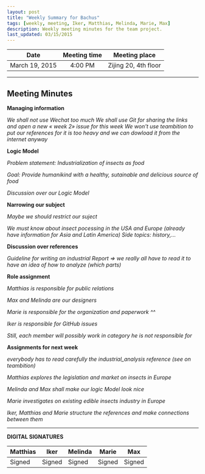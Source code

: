 ```yaml
---
layout: post
title: "Weekly Summary for Bachus"
tags: [weekly, meeting, Iker, Matthias, Melinda, Marie, Max]
description: Weekly meeting minutes for the team project.
last_updated: 03/15/2015
---
```


|**Date** |**Meeting time**|**Meeting place**
| ------------- |:----------------:|:-------:
|March 19, 2015| 4:00 PM | Zijing 20, 4th floor


----------


Meeting Minutes
------

**Managing information** 

*We shall not use Wechat too much*
*We shall use Git for sharing the links and open a new « week  2» issue for this week*
*We won't use teambition to put our references for it is too heavy and we can dowload it from the internet anyway*

**Logic Model**

*Problem statement: Industrialization of insects as food*

*Goal: Provide humanikind with a  healthy, sutainable and delicious source of food*

*Discussion over our Logic Model* 

**Narrowing our subject**

*Maybe we should restrict our suject*

*We must know about insect pocessing in the USA and Europe (already have information for Asia and Latin America)*
*Side topics: history,...*

**Discussion over references**

*Guideline for writing an industrial Report => we really all have to read it to have an idea of how to analyze (which parts)*

**Role assignment**

*Matthias is responsible for public relations*

*Max and Melinda are our designers*

*Marie is responsible for the organization and paperwork ^^*

*Iker is responsible for GitHub issues*

*Still, each member will possibly work in category he is not responsible for*

**Assignments for next week**

*everybody has to read carefully the industrial_analysis reference (see on teambition)*

*Matthias explores the legislation and market on insects in Europe*

*Melinda and Max shall make our logic Model look nice*

*Marie investigates on existing edible insects industry in Europe*

*Iker, Matthias and Marie structure the references and make connections between them*

----------


**DIGITAL SIGNATURES**

|**Matthias** |**Iker**|**Melinda**|**Marie**|**Max**|
|----------------|----------------|----------------|----------------|----------------|
|Signed|Signed | Signed| Signed|Signed|
